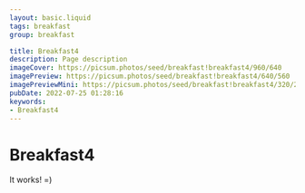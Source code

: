 ```yaml
---
layout: basic.liquid
tags: breakfast
group: breakfast

title: Breakfast4
description: Page description
imageCover: https://picsum.photos/seed/breakfast!breakfast4/960/640
imagePreview: https://picsum.photos/seed/breakfast!breakfast4/640/560
imagePreviewMini: https://picsum.photos/seed/breakfast!breakfast4/320/240
pubDate: 2022-07-25 01:28:16
keywords:
- Breakfast4
---
```


# Breakfast4

It works! =)
